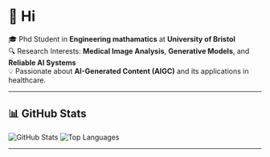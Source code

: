 # 👋 Hi

🎓 Phd Student in **Engineering mathamatics** at **University of Bristol**  
🔍 Research Interests: **Medical Image Analysis**, **Generative Models**, and **Reliable AI Systems**  
💡 Passionate about **AI-Generated Content (AIGC)** and its applications in healthcare.  

---

## 📊 GitHub Stats
![GitHub Stats](https://github-readme-stats.vercel.app/api?username=yushiran&show_icons=true&theme=radical)
![Top Languages](https://github-readme-stats.vercel.app/api/top-langs/?username=yushiran&layout=compact&theme=radical)

---
